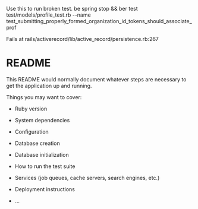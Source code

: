 Use this to run broken test.
be spring stop && ber test test/models/profile_test.rb --name test_submitting_properly_formed_organization_id_tokens_should_associate_prof

Fails at rails/activerecord/lib/active_record/persistence.rb:267

# README

This README would normally document whatever steps are necessary to get the
application up and running.

Things you may want to cover:

* Ruby version

* System dependencies

* Configuration

* Database creation

* Database initialization

* How to run the test suite

* Services (job queues, cache servers, search engines, etc.)

* Deployment instructions

* ...
